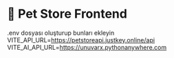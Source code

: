 # 🐾 Pet Store Frontend

.env dosyası oluşturup bunları ekleyin
VITE_API_URL=https://petstoreapi.justkey.online/api
VITE_AI_API_URL=https://unuvarx.pythonanywhere.com
